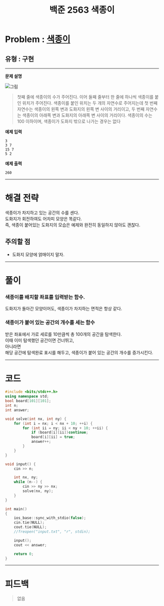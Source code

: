 ﻿---
title: 백준 2563 색종이
categories:
- PS

tags:
- baekjoon
- PS
- Problem Solve
- KOI
- 구현
---

<!-- 문제 번호 -->

# Problem : [색종이](boj.kr/2563)
## 유형 : 구현

---


**문제 설명**

![그림](https://www.acmicpc.net/upload/images/IcZB4bH8h7wwEY6z7qyoqNXkMsh.png)
> 첫째 줄에 색종이의 수가 주어진다. 이어 둘째 줄부터 한 줄에 하나씩 색종이를 붙인 위치가 주어진다. 색종이를 붙인 위치는 두 개의 자연수로 주어지는데 첫 번째 자연수는 색종이의 왼쪽 변과 도화지의 왼쪽 변 사이의 거리이고, 두 번째 자연수는 색종이의 아래쪽 변과 도화지의 아래쪽 변 사이의 거리이다. 색종이의 수는 100 이하이며, 색종이가 도화지 밖으로 나가는 경우는 없다


**예제 입력**

```
3
3 7
15 7
5 2
```

**예제 출력**

```
260
```

---


# 해결 전략

>
색종이가 차지하고 있는 공간의 수를 센다.  
도화지가 회전하여도 어차피 모양은 똑같다.  
즉, 색종이 붙어있는 도화지의 모습은 예제와 완전히 동일하지 않아도 괜찮다.


## 주의할 점

* 도화지 모양에 얽매이지 말자.


---



# 풀이

### 색종이를 배치할 좌표를 입력받는 함수.

도화지가 돌아간 모양이어도, 색종이가 차지하는 면적은 항상 같다.


### 색종이가 붙어 있는 공간의 개수를 세는 함수

받은 좌표에서 가로 세로를 10만큼씩 총 100개의 공간을 탐색한다.  
이때 이미 탐색했던 공간이면 건너뛰고,  
아니라면  
해당 공간에 탐색완료 표시를 해두고, 색종이가 붙어 있는 공간의 개수를 증가시킨다.  



---

# 코드

```c++
#include <bits/stdc++.h>
using namespace std;
bool board[101][101];
int n;
int answer;

void solve(int nx, int ny) {
	for (int i = nx; i < nx + 10; ++i) {
		for (int ii = ny; ii < ny + 10; ++ii) {
			if (board[i][ii])continue;
			board[i][ii] = true;
			answer++;
		}
	}
}

void input() {
	cin >> n;

	int nx, ny;
	while (n--) {
		cin >> ny >> nx;
		solve(nx, ny);
	}
}

int main()
{
	ios_base::sync_with_stdio(false);
	cin.tie(NULL);
	cout.tie(NULL);
    //freopen("input.txt", "r", stdin);

	input();
	cout << answer;

	return 0;
}
```


---


# 피드백


> 없음

